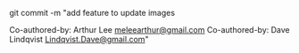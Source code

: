 git commit -m "add feature to update images

Co-authored-by: Arthur Lee <meleearthur@gmail.com>
Co-authored-by: Dave Lindqvist <Lindqvist.Dave@gmail.com>"
